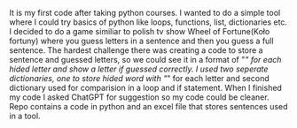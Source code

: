 It is my first code after taking python courses. I wanted to do a simple tool where I could try basics of python like loops, functions, list, dictionaries etc.
I decided to do a game similiar to polish tv show Wheel of Fortune(Koło fortuny) where you guess letters in a sentence and then you guess a full sentence.
The hardest challenge there was creating a code to store a sentence and guessed letters, so we could see it in a format of "_" for each hided letter and show a letter if guessed correctly.
I used two seperate dictionaries, one to store hided word with "_" for each letter and second dictionary used for comparision in a loop and if statement. 
When I finished my code I asked ChatGPT for suggestion so my code could be cleaner. Repo contains a code in python and an excel file that stores sentences used in a tool.
